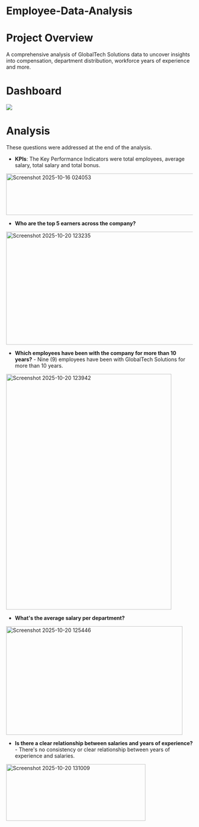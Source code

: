 # Employee-Data-Analysis
# Project Overview
A comprehensive analysis of GlobalTech Solutions data to uncover insights into compensation, department distribution, workforce years of experience and more.
# Dashboard
<img Dashboard src="https://github.com/user-attachments/assets/26850787-a2d2-4271-ba9d-eb0c1a95c405" />

# Analysis
These questions were addressed at the end of the analysis.

 - **KPIs**: The Key Performance Indicators were total employees, average salary, total salary and total bonus.
<img width="913" height="112" alt="Screenshot 2025-10-16 024053" src="https://github.com/user-attachments/assets/9269e4d2-9d5a-49b3-a8fb-bb3df5629979" />

 - **Who are the top 5 earners across the company?**
 <img width="507" height="305" alt="Screenshot 2025-10-20 123235" src="https://github.com/user-attachments/assets/5ed08e37-7c75-4447-a45a-4ce2df9223a7" />
 
 - **Which employees have been with the company for more than 10 years?** - Nine (9) employees have been with GlobalTech Solutions for more than 10 years.
<img width="446" height="636" alt="Screenshot 2025-10-20 123942" src="https://github.com/user-attachments/assets/960fd0f7-c27a-43a8-b108-f768dd4911f8" />

 - **What's the average salary per department?**
<img width="476" height="293" alt="Screenshot 2025-10-20 125446" src="https://github.com/user-attachments/assets/0ebdd2f7-de85-4bf0-b416-fbed8da71fe6" />

 - **Is there a clear relationship between salaries and years of experience?** - There's no consistency or clear relationship between years of experience and salaries. 
<img width="376" height="153" alt="Screenshot 2025-10-20 131009" src="https://github.com/user-attachments/assets/4899d3d5-b141-46a6-a7aa-9611b9ace4d0" />

